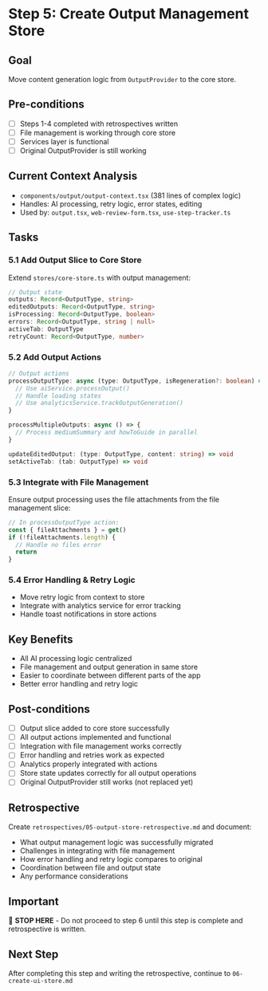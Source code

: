 # Step 5: Create Output Management Store

## Goal
Move content generation logic from `OutputProvider` to the core store.

## Pre-conditions
- [ ] Steps 1-4 completed with retrospectives written
- [ ] File management is working through core store
- [ ] Services layer is functional
- [ ] Original OutputProvider is still working

## Current Context Analysis
- `components/output/output-context.tsx` (381 lines of complex logic)
- Handles: AI processing, retry logic, error states, editing
- Used by: `output.tsx`, `web-review-form.tsx`, `use-step-tracker.ts`

## Tasks

### 5.1 Add Output Slice to Core Store

Extend `stores/core-store.ts` with output management:

```typescript
// Output state
outputs: Record<OutputType, string>
editedOutputs: Record<OutputType, string>  
isProcessing: Record<OutputType, boolean>
errors: Record<OutputType, string | null>
activeTab: OutputType
retryCount: Record<OutputType, number>
```

### 5.2 Add Output Actions

```typescript
// Output actions
processOutputType: async (type: OutputType, isRegeneration?: boolean) => {
  // Use aiService.processOutput()
  // Handle loading states
  // Use analyticsService.trackOutputGeneration()
}

processMultipleOutputs: async () => {
  // Process mediumSummary and howToGuide in parallel
}

updateEditedOutput: (type: OutputType, content: string) => void
setActiveTab: (tab: OutputType) => void
```

### 5.3 Integrate with File Management

Ensure output processing uses the file attachments from the file management slice:

```typescript
// In processOutputType action:
const { fileAttachments } = get()
if (!fileAttachments.length) {
  // Handle no files error
  return
}
```

### 5.4 Error Handling & Retry Logic
- Move retry logic from context to store
- Integrate with analytics service for error tracking
- Handle toast notifications in store actions

## Key Benefits
- All AI processing logic centralized
- File management and output generation in same store
- Easier to coordinate between different parts of the app
- Better error handling and retry logic

## Post-conditions
- [ ] Output slice added to core store successfully
- [ ] All output actions implemented and functional
- [ ] Integration with file management works correctly
- [ ] Error handling and retries work as expected
- [ ] Analytics properly integrated with actions
- [ ] Store state updates correctly for all output operations
- [ ] Original OutputProvider still works (not replaced yet)

## Retrospective
Create `retrospectives/05-output-store-retrospective.md` and document:
- What output management logic was successfully migrated
- Challenges in integrating with file management
- How error handling and retry logic compares to original
- Coordination between file and output state
- Any performance considerations

## Important
🛑 **STOP HERE** - Do not proceed to step 6 until this step is complete and retrospective is written.

## Next Step
After completing this step and writing the retrospective, continue to `06-create-ui-store.md`
